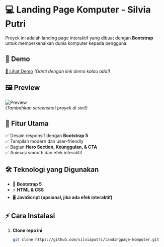 # 💻 Landing Page Komputer - Silvia Putri  
Proyek ini adalah landing page interaktif yang dibuat dengan **Bootstrap** untuk memperkenalkan dunia komputer kepada pengguna.  

## 🚀 Demo  
[🔗 Lihat Demo](https://example.com) *(Ganti dengan link demo kalau ada!)*  

## 🖼 Preview  
![Preview](https://source.unsplash.com/800x400/?computer)  
*(Tambahkan screenshot proyek di sini!)*  

## 📌 Fitur Utama  
✅ Desain responsif dengan **Bootstrap 5**  
✅ Tampilan modern dan user-friendly  
✅ Bagian **Hero Section, Keunggulan, & CTA**  
✅ Animasi smooth dan efek interaktif  

## 🛠 Teknologi yang Digunakan  
- 🎨 **Bootstrap 5**  
- ⚡ **HTML & CSS**  
- 🖥️ **JavaScript (opsional, jika ada efek interaktif)**  

## ⚡ Cara Instalasi  
1. **Clone repo ini**  
   ```bash
   git clone https://github.com/silviaputri/landingpage-komputer.git
